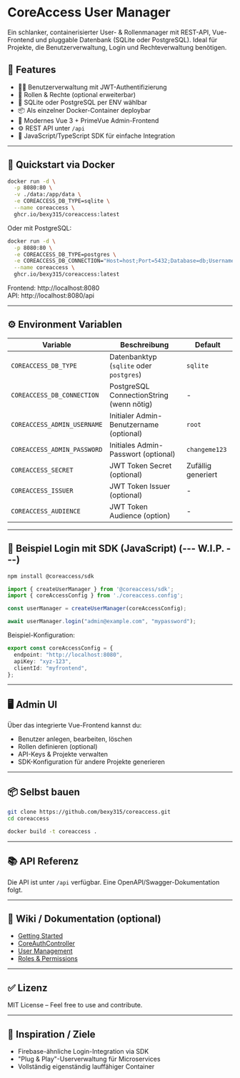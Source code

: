 # CoreAccess User Manager

Ein schlanker, containerisierter User- & Rollenmanager mit REST-API, Vue-Frontend und pluggable Datenbank (SQLite oder PostgreSQL). Ideal für Projekte, die Benutzerverwaltung, Login und Rechteverwaltung benötigen.

## 🚀 Features

- 🧑‍💼 Benutzerverwaltung mit JWT-Authentifizierung  
- 🔐 Rollen & Rechte (optional erweiterbar)  
- 🧩 SQLite oder PostgreSQL per ENV wählbar  
- 📦 Als einzelner Docker-Container deploybar  
- 🎨 Modernes Vue 3 + PrimeVue Admin-Frontend  
- ⚙️ REST API unter `/api`  
- 🧰 JavaScript/TypeScript SDK für einfache Integration  

---

## 🐳 Quickstart via Docker

```bash
docker run -d \
  -p 8080:80 \
  -v ./data:/app/data \
  -e COREACCESS_DB_TYPE=sqlite \
  --name coreaccess \
  ghcr.io/bexy315/coreaccess:latest
```

Oder mit PostgreSQL:

```bash
docker run -d \
  -p 8080:80 \
  -e COREACCESS_DB_TYPE=postgres \
  -e COREACCESS_DB_CONNECTION="Host=host;Port=5432;Database=db;Username=user;Password=pass" \
  --name coreaccess \
  ghcr.io/bexy315/coreaccess:latest
```

Frontend: http://localhost:8080  
API: http://localhost:8080/api

---

## ⚙️ Environment Variablen

| Variable                   | Beschreibung                               | Default          |
|----------------------------|--------------------------------------------|------------------|
| `COREACCESS_DB_TYPE`       | Datenbanktyp (`sqlite` oder `postgres`)    | `sqlite`         |
| `COREACCESS_DB_CONNECTION` | PostgreSQL ConnectionString (wenn nötig)   | -                |
| `COREACCESS_ADMIN_USERNAME`| Initialer Admin-Benutzername (optional)    | `root`           |
| `COREACCESS_ADMIN_PASSWORD`| Initiales Admin-Passwort (optional)        | `changeme123`    |
| `COREACCESS_SECRET`        | JWT Token Secret (optional)                | Zufällig generiert |
| `COREACCESS_ISSUER`        | JWT Token Issuer (optional)                | -                |
| `COREACCESS_AUDIENCE`      | JWT Token Audience (option)                | -                |

---

## 🧪 Beispiel Login mit SDK (JavaScript) (--- W.I.P. ---)

```bash
npm install @coreaccess/sdk
```

```ts
import { createUserManager } from '@coreaccess/sdk';
import { coreAccessConfig } from './coreaccess.config';

const userManager = createUserManager(coreAccessConfig);

await userManager.login("admin@example.com", "mypassword");
```

Beispiel-Konfiguration:

```ts
export const coreAccessConfig = {
  endpoint: "http://localhost:8080",
  apiKey: "xyz-123",
  clientId: "myfrontend",
};
```

---

## 🖥️ Admin UI

Über das integrierte Vue-Frontend kannst du:

- Benutzer anlegen, bearbeiten, löschen  
- Rollen definieren (optional)  
- API-Keys & Projekte verwalten  
- SDK-Konfiguration für andere Projekte generieren  

---

## 📦 Selbst bauen

```bash
git clone https://github.com/bexy315/coreaccess.git
cd coreaccess

docker build -t coreaccess .
```

---

## 📚 API Referenz

Die API ist unter `/api` verfügbar. Eine OpenAPI/Swagger-Dokumentation folgt.

---

## 📖 Wiki / Dokumentation (optional)

- [Getting Started](Getting-Started)  
- [CoreAuthController](CoreAuthController)  
- [User Management](User-Management)  
- [Roles & Permissions](Roles-Permissions)  

---

## ✅ Lizenz

MIT License – Feel free to use and contribute.

---

## 🧠 Inspiration / Ziele

- Firebase-ähnliche Login-Integration via SDK  
- "Plug & Play"-Userverwaltung für Microservices  
- Vollständig eigenständig lauffähiger Container  
